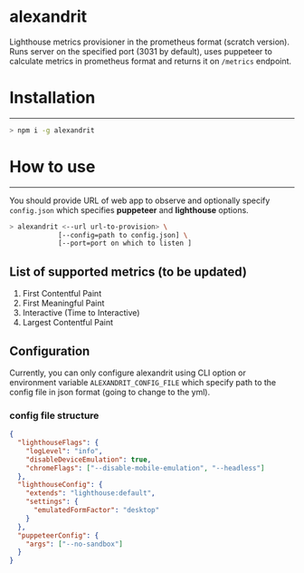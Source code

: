 # alexandrit
Lighthouse metrics provisioner in the prometheus format (scratch version). Runs server on the specified port (3031 by default), 
uses puppeteer to calculate metrics in prometheus format and returns it on ```/metrics``` endpoint.

# Installation

---
```bash
> npm i -g alexandrit
```

# How to use

---
You should provide URL of web app to observe and optionally specify ```config.json``` 
which specifies **puppeteer** and **lighthouse** options.
```bash
> alexandrit <--url url-to-provision> \
            [--config=path to config.json] \
            [--port=port on which to listen ]
```
## List of supported metrics (to be updated)
1. First Contentful Paint
2. First Meaningful Paint
3. Interactive (Time to Interactive)
4. Largest Contentful Paint
## Configuration
Currently, you can only configure alexandrit using CLI option or environment variable ```ALEXANDRIT_CONFIG_FILE```
which specify path to the config file in json format (going to change to the yml).
### config file structure
```json
{
  "lighthouseFlags": {
    "logLevel": "info",
    "disableDeviceEmulation": true,
    "chromeFlags": ["--disable-mobile-emulation", "--headless"]
  },
  "lighthouseConfig": {
    "extends": "lighthouse:default",
    "settings": {
      "emulatedFormFactor": "desktop"
    }
  },
  "puppeteerConfig": {
    "args": ["--no-sandbox"]
  }
}
``` 
